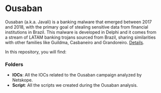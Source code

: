 # Ousaban
Ousaban (a.k.a. Javali) is a banking malware that emerged between 2017 and 2018, with the primary goal of stealing sensitive data from financial institutions in Brazil. This malware is developed in Delphi and it comes from a stream of LATAM banking trojans sourced from Brazil, sharing similarities with other families like Guildma, Casbaneiro and Grandoreiro. [Details](https://netskope.com/blog/ousaban-analysis). 

In this repository, you will find:

### Folders
* **IOCs**: All the IOCs related to the Ousaban campaign analyzed by Netskope.
* **Script**: All the scripts we created during the Ousaban analysis.
